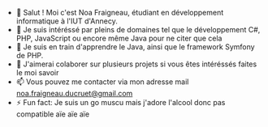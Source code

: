 - 👋 Salut ! Moi c'est Noa Fraigneau, étudiant en développement informatique à l'IUT d'Annecy.
- 👀 Je suis intéréssé par pleins de domaines tel que le développement C#, PHP, JavaScript ou encore même Java pour ne citer que cela
- 🌱 Je suis en train d'apprendre le Java, ainsi que le framework Symfony de PHP.
- 💞️ J'aimerai colaborer sur plusieurs projets si vous êtes intéréssés faites le moi savoir
- 📫 Vous pouvez me contacter via mon adresse mail noa.fraigneau.ducruet@gmail.com
- ⚡ Fun fact: Je suis un go muscu mais j'adore l'alcool donc pas compatible aïe aïe aïe 
